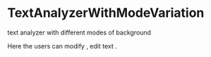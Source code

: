 # TextAnalyzerWithModeVariation
text analyzer with different modes of background

Here the users can modify , edit text .
